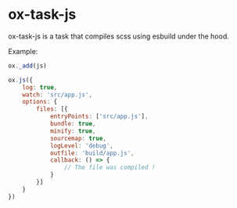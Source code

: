 # ox-task-js

ox-task-js is a task that compiles scss using esbuild under the hood.

Example:
```js
ox._add(js)

ox.js({
    log: true,
    watch: 'src/app.js',
    options: {
		files: [{
			entryPoints: ['src/app.js'],
			bundle: true,
			minify: true,
			sourcemap: true,
			logLevel: 'debug',
			outfile: 'build/app.js',
			callback: () => {
				// The file was compiled !
			}
		}]
    }
})
```

